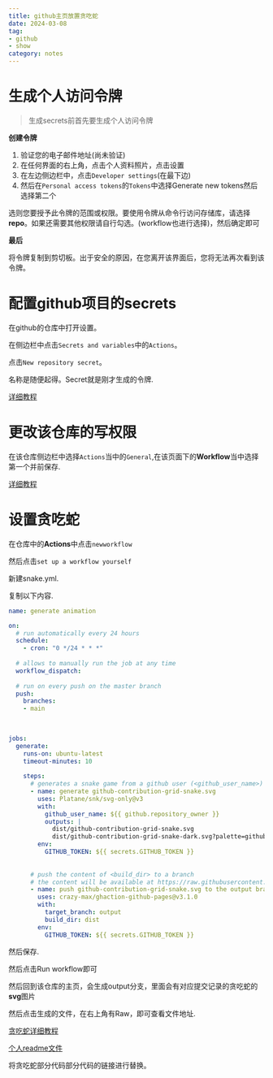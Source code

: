 ```yaml
---
title: github主页放置贪吃蛇
date: 2024-03-08
tag:
- github
- show
category: notes
---
```


# 生成个人访问令牌

> 生成secrets前首先要生成个人访问令牌

**创建令牌**

1. 验证您的电子邮件地址(尚未验证)
2. 在任何界面的右上角，点击个人资料照片，点击设置
3. 在左边侧边栏中，点击`Developer settings`(在最下边)
4. 然后在`Personal access tokens`的`Tokens`中选择Generate new tokens然后选择第二个

选则您要授予此令牌的范围或权限。要使用令牌从命令行访问存储库，请选择**repo**。如果还需要其他权限请自行勾选。(workflow也进行选择)，然后确定即可

**最后**

将令牌复制到剪切板。出于安全的原因，在您离开该界面后，您将无法再次看到该令牌。

# 配置github项目的secrets

在github的仓库中打开设置。

在侧边栏中点击`Secrets and variables`中的`Actions`。

点击`New repository secret`。

名称是随便起得。Secret就是刚才生成的令牌.

[详细教程](https://blog.csdn.net/weixin_45178716/article/details/106416925)

# 更改该仓库的写权限

在该仓库侧边栏中选择`Actions`当中的`General`,在该页面下的**Workflow**当中选择第一个并前保存.

[详细教程](https://stackoverflow.com/questions/72851548/permission-denied-to-github-actionsbot) 

# 设置贪吃蛇

在仓库中的**Actions**中点击`newworkflow`

然后点击`set up a workflow yourself`

新建snake.yml.

复制以下内容.

```yml
name: generate animation

on:
  # run automatically every 24 hours
  schedule:
    - cron: "0 */24 * * *" 
  
  # allows to manually run the job at any time
  workflow_dispatch:
  
  # run on every push on the master branch
  push:
    branches:
    - main
    
  

jobs:
  generate:
    runs-on: ubuntu-latest
    timeout-minutes: 10
    
    steps:
      # generates a snake game from a github user (<github_user_name>) contributions graph, output a svg animation at <svg_out_path>
      - name: generate github-contribution-grid-snake.svg
        uses: Platane/snk/svg-only@v3
        with:
          github_user_name: ${{ github.repository_owner }}
          outputs: |
            dist/github-contribution-grid-snake.svg
            dist/github-contribution-grid-snake-dark.svg?palette=github-dark
        env:
          GITHUB_TOKEN: ${{ secrets.GITHUB_TOKEN }}
          
          
      # push the content of <build_dir> to a branch
      # the content will be available at https://raw.githubusercontent.com/<github_user>/<repository>/<target_branch>/<file> , or as github page
      - name: push github-contribution-grid-snake.svg to the output branch
        uses: crazy-max/ghaction-github-pages@v3.1.0
        with:
          target_branch: output
          build_dir: dist
        env:
          GITHUB_TOKEN: ${{ secrets.GITHUB_TOKEN }}


```

然后保存.

然后点击Run workflow即可

然后回到该仓库的主页，会生成output分支，里面会有对应提交记录的贪吃蛇的**svg**图片

然后点击生成的文件，在右上角有Raw，即可查看文件地址.

[贪吃蛇详细教程](https://www.cnblogs.com/javadog-net/p/17746748.html)

[个人readme文件](https://github.com/SIMple-lives/SIMple-lives/blob/main/README.md?plain=1)

将贪吃蛇部分代码部分代码的链接进行替换。
